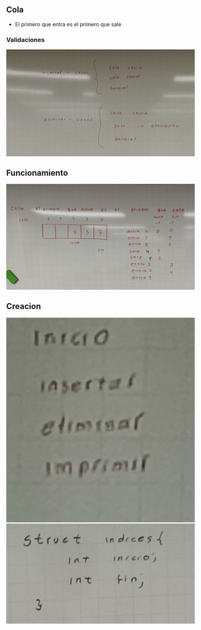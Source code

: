 ## Cola
  - El primero que entra es el primero que sale
### Validaciones
![Validaciones](./IMG/ValidacionesCola2.jpeg)

## Funcionamiento 

![Funcionamiento](./IMG/ExplicacionFuncionamiento.jpeg)

## Creacion 
![Metodos](./IMG/MetodosUtilizar.jpeg)
![Structure](./IMG/StructureCola.jpeg)
